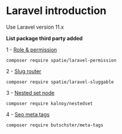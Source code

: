 # Laravel introduction
Use Laravel version 11.x

**List package third party added**

1 - [Role & permission](https://spatie.be/docs/laravel-permission)
```
composer require spatie/laravel-permission
```

2 - [Slug router](https://github.com/spatie/laravel-sluggable)
```
composer require spatie/laravel-sluggable
```

3 - [Nested set node](https://github.com/lazychaser/laravel-nestedset)
```
composer require kalnoy/nestedset
```

4 - [Seo meta tags](https://github.com/butschster/LaravelMetaTags)
```
composer require butschster/meta-tags
```
